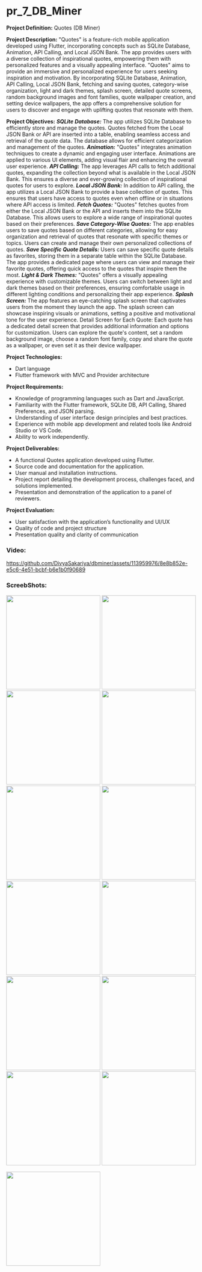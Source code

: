 # pr_7_DB_Miner

**Project Definition:** Quotes (DB Miner)

**Project Description:**
"Quotes" is a feature-rich mobile application developed using Flutter, incorporating concepts
such as SQLite Database, Animation, API Calling, and Local JSON Bank. The app provides
users with a diverse collection of inspirational quotes, empowering them with personalized
features and a visually appealing interface.
"Quotes" aims to provide an immersive and personalized experience for users seeking inspiration
and motivation. By incorporating SQLite Database, Animation, API Calling, Local JSON Bank,
fetching and saving quotes, category-wise organization, light and dark themes, splash screen,
detailed quote screens, random background images and font families, quote wallpaper creation,
and setting device wallpapers, the app offers a comprehensive solution for users to discover and
engage with uplifting quotes that resonate with them.

**Project Objectives:**
***SQLite Database:*** The app utilizes SQLite Database to efficiently store and manage the quotes.
Quotes fetched from the Local JSON Bank or API are inserted into a table, enabling seamless
access and retrieval of the quote data. The database allows for efficient categorization and
management of the quotes.
***Animation:*** "Quotes" integrates animation techniques to create a dynamic and engaging user
interface. Animations are applied to various UI elements, adding visual flair and enhancing the
overall user experience.
***API Calling:*** The app leverages API calls to fetch additional quotes, expanding the collection
beyond what is available in the Local JSON Bank. This ensures a diverse and ever-growing
collection of inspirational quotes for users to explore.
***Local JSON Bank:*** In addition to API calling, the app utilizes a Local JSON Bank to provide a
base collection of quotes. This ensures that users have access to quotes even when offline or in
situations where API access is limited.
***Fetch Quotes:*** "Quotes" fetches quotes from either the Local JSON Bank or the API and inserts
them into the SQLite Database. This allows users to explore a wide range of inspirational quotes
based on their preferences.
***Save Category-Wise Quotes:*** The app enables users to save quotes based on different
categories, allowing for easy organization and retrieval of quotes that resonate with specific
themes or topics. Users can create and manage their own personalized collections of quotes.
***Save Specific Quote Details:*** Users can save specific quote details as favorites, storing them in a
separate table within the SQLite Database. The app provides a dedicated page where users can
view and manage their favorite quotes, offering quick access to the quotes that inspire them the
most.
***Light & Dark Themes:*** "Quotes" offers a visually appealing experience with customizable
themes. Users can switch between light and dark themes based on their preferences, ensuring
comfortable usage in different lighting conditions and personalizing their app experience.
***Splash Screen:*** The app features an eye-catching splash screen that captivates users from the
moment they launch the app. The splash screen can showcase inspiring visuals or animations,
setting a positive and motivational tone for the user experience.
Detail Screen for Each Quote: Each quote has a dedicated detail screen that provides additional
information and options for customization. Users can explore the quote's content, set a random
background image, choose a random font family, copy and share the quote as a wallpaper, or
even set it as their device wallpaper.

**Project Technologies:**
- Dart language
- Flutter framework with MVC and Provider architecture

**Project Requirements:**
- Knowledge of programming languages such as Dart and JavaScript.
- Familiarity with the Flutter framework, SQLite DB, API Calling, Shared Preferences, and
JSON parsing.
- Understanding of user interface design principles and best practices.
- Experience with mobile app development and related tools like Android Studio or VS Code.
- Ability to work independently.

**Project Deliverables:**
- A functional Quotes application developed using Flutter.
- Source code and documentation for the application.
- User manual and installation instructions.
- Project report detailing the development process, challenges faced, and solutions implemented.
- Presentation and demonstration of the application to a panel of reviewers.

**Project Evaluation:**
- User satisfaction with the application’s functionality and UI/UX
- Quality of code and project structure
- Presentation quality and clarity of communication


### Video:


https://github.com/DivyaSakariya/dbminer/assets/113959976/8e8b852e-e5c6-4e51-bcbf-b6e1b0f90689


### ScreebShots:

<img src = "https://github.com/DivyaSakariya/dbminer/assets/113959976/66c0ad65-af83-40a0-93c5-4ef38576d920" width = "250"></img>
<img src = "https://github.com/DivyaSakariya/dbminer/assets/113959976/753bec46-963f-4af7-b6a8-3fc285bbf82d" width = "250"></img>
<img src = "https://github.com/DivyaSakariya/dbminer/assets/113959976/f1b36832-d8e6-4305-a86c-6e73871aeb84" width = "250"></img>
<img src = "https://github.com/DivyaSakariya/dbminer/assets/113959976/79084716-69c7-45e0-ad40-ab09ea578c2e" width = "250"></img>
<img src = "https://github.com/DivyaSakariya/dbminer/assets/113959976/d0d92189-db09-4361-9dca-94bf6dd42455" width = "250"></img>
<img src = "https://github.com/DivyaSakariya/dbminer/assets/113959976/ae048bb7-b32d-4356-97a8-47cc45104a53" width = "250"></img>
<img src = "https://github.com/DivyaSakariya/dbminer/assets/113959976/704c3b73-d019-43aa-8b23-5ca227fe920c" width = "250"></img>
<img src = "https://github.com/DivyaSakariya/dbminer/assets/113959976/13ac3e61-cf08-4722-be83-8408ae7a9e9b" width = "250"></img>
<img src = "https://github.com/DivyaSakariya/dbminer/assets/113959976/6b24b4c3-6aed-4813-9401-acbf9ee822b7" width = "250"></img>
<img src = "https://github.com/DivyaSakariya/dbminer/assets/113959976/6554bf5e-e3a8-4326-9652-964cae6ae5d0" width = "250"></img>
<img src = "https://github.com/DivyaSakariya/dbminer/assets/113959976/7510bdb1-2975-40a9-8684-af2d1a09198a" width = "250"></img>
<img src = "https://github.com/DivyaSakariya/dbminer/assets/113959976/1afb0062-476d-42b8-b5b5-2fd10a1b02b3" width = "250"></img>

<img src = "" width = "250"></img>
